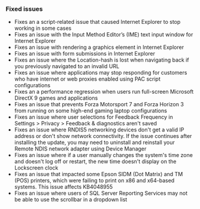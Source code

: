 ### Fixed issues
- Fixes an a script-related issue that caused Internet Explorer to stop working in some cases
- Fixes an issue with the Input Method Editor’s (IME) text input window for Internet Explorer
- Fixes an issue with rendering a graphics element in Internet Explorer
- Fixes an issue with form submissions in Internet Explorer
- Fixes an issue where the Location-hash is lost when navigating back if you previously navigated to an invalid URL
- Fixes an issue where applications may stop responding for customers who have internet or web proxies enabled using PAC script configurations
- Fixes an a performance regression when users run full-screen Microsoft DirectX 9 games and applications
- Fixes an  issue that prevents Forza Motorsport 7 and Forza Horizon 3 from running on some high-end gaming laptop configurations
- Fixes an issue where user selections for Feedback Frequency in Settings > Privacy > Feedback & diagnostics aren't saved
- Fixes an issue where RNDIS5 networking devices don't get a valid IP address or don't show network connectivity. If the issue continues after installing the update, you may need to uninstall and reinstall your Remote NDIS network adapter using Device Manager
- Fixes an issue where if a user manually changes the system's time zone and doesn't log off or restart, the new time doesn't display on the Lockscreen clock
- Fixes an issue that impacted some Epson SIDM (Dot Matrix) and TM (POS) printers, which were failing to print on x86 and x64-based systems. This issue affects KB4048955
- Fixes an issue where users of SQL Server Reporting Services may not be able to use the scrollbar in a dropdown list
